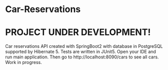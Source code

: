 # Car-Reservations
# PROJECT UNDER DEVELOPMENT!
Car reservations API created with SpringBoot2 with database in PostgreSQL supported by Hibernate 5. Tests are written in JUnit5.
Open your IDE and run main application. Then go to http://localhost:8090/cars to see all cars. Work in progress.
